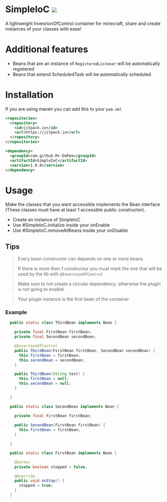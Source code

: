 # SimpleIoC [![](https://jitpack.io/v/Mr-EmPee/SimpleIoC.svg)](https://jitpack.io/#Mr-EmPee/SimpleIoC)
A lightweight InvesrionOfControl container for minecraft,
share and create instances of your classes with ease!

# Additional features
- Beans that are an instance of `RegisteredListener` will be automatically registered
- Beans that extend ScheduledTask will be automatically scheduled

# Installation
If you are using maven you can add this to your `pom.xml`
```xml
<repositories>
  <repository>
    <id>jitpack.io</id>
    <url>https://jitpack.io</url>
  </repository>
</repositories>

<dependency>
  <groupId>com.github.Mr-EmPee</groupId>
  <artifactId>SimpleIoC</artifactId>
  <version>1.0.0</version>
</dependency>
```
# Usage
Make the classes that you want accessible implements the Bean interface (These classes must have at least 1 accessible public constructor).

- Create an instance of SimpleIoC
- Use #SimpleIoC.initialize inside your onEnable
- Use #SimpleIoC.removeAllBeans inside your onDisable
## Tips
> Every bean constructor can depends on one or more beans 

> If there is more then 1 constructur you must mark the one that will be used by the lib with `@InversionOfControl`

> Make sure to not create a circular dependency, otherwise the plugin is not going to enable!

> Your plugin instance is the first bean of the container
### Example
```java
  public static class ThirdBean implements Bean {

    private final FirstBean firstBean;
    private final SecondBean secondBean;

    @InversionOfControl
    public ThirdBean(FirstBean firstBean, SecondBean secondBean) {
      this.firstBean = firstBean;
      this.secondBean = secondBean;
    }

    public ThirdBean(String test) {
      this.firstBean = null;
      this.secondBean = null;
    }

  }

  public static class SecondBean implements Bean {

    private final FirstBean firstBean;
    
    public SecondBean(FirstBean firstBean) {
      this.firstBean = firstBean;
    }

  }

  public static class FirstBean implements Bean {

    @Getter
    private boolean stopped = false;

    @Override
    public void onStop() {
      stopped = true;
    }
  }
```
